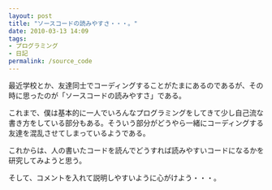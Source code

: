 ```yaml
---
layout: post
title: "ソースコードの読みやすさ・・・。"
date: 2010-03-13 14:09
tags:
- プログラミング
- 日記
permalink: /source_code
---
```

最近学校とか、友達同士でコーディングすることがたまにあるのであるが、その時に思ったのが「ソースコードの読みやすさ」である。

これまで、僕は基本的に一人でいろんなプログラミングをしてきて少し自己流な書き方をしている部分もある。そういう部分がどうやら一緒にコーディングする友達を混乱させてしまっているようである。

これからは、人の書いたコードを読んでどうすれば読みやすいコードになるかを研究してみようと思う。

そして、コメントを入れて説明しやすいように心がけよう・・・。
